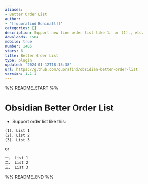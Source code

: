 ```yaml
---
aliases:
- Better Order List
author:
- '[[quorafind|Boninall]]'
categories: []
description: Support new line order list like 1、 or (1)., etc.
downloads: 1584
mobile: true
number: 1405
stars: 6
title: Better Order List
type: plugin
updated: '2024-01-12T18:15:38'
url: https://github.com/quorafind/obsidian-better-order-list
version: 1.1.1
---
```


%% README_START %%

# Obsidian Better Order List

- Support order list like this:

```markdown
(1). List 1
(2). List 2
(3). List 3
```

or

```markdown
一、 List 1
二、 List 2
三、 List 3
```



%% README_END %%